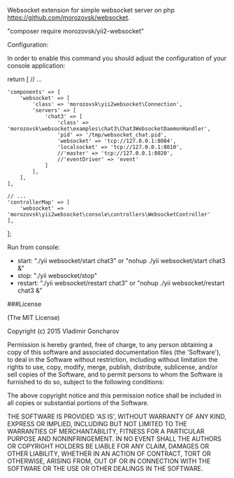 Websocket extension for simple websocket server on php https://github.com/morozovsk/websocket.

"composer require morozovsk/yii2-websocket"

Configuration:

In order to enable this command you should adjust the configuration of your console application:

return [
    // ...

    'components' => [
        'websocket' => [
            'class' => 'morozovsk\yii2websocket\Connection',
            'servers' => [
                'chat3' => [
                    'class' => 'morozovsk\websocket\examples\chat3\Chat3WebsocketDaemonHandler',
                    'pid' => '/tmp/websocket_chat.pid',
                    'websocket' => 'tcp://127.0.0.1:8004',
                    'localsocket' => 'tcp://127.0.0.1:8010',
                    //'master' => 'tcp://127.0.0.1:8020',
                    //'eventDriver' => 'event'
                ]
            ],
        ],
    ],

    // ...
    'controllerMap' => [
        'websocket' => 'morozovsk\yii2websocket\console\controllers\WebsocketController'
    ],
];

Run from console:
* start: "./yii websocket/start chat3" or "nohup ./yii websocket/start chat3 &"
* stop: "./yii websocket/stop"
* restart: "./yii websocket/restart chat3" or "nohup ./yii websocket/restart chat3 &"


###License

(The MIT License)

Copyright (c) 2015 Vladimir Goncharov

Permission is hereby granted, free of charge, to any person obtaining a copy of this software and associated documentation files (the 'Software'), to deal in the Software without restriction, including without limitation the rights to use, copy, modify, merge, publish, distribute, sublicense, and/or sell copies of the Software, and to permit persons to whom the Software is furnished to do so, subject to the following conditions:

The above copyright notice and this permission notice shall be included in all copies or substantial portions of the Software.

THE SOFTWARE IS PROVIDED 'AS IS', WITHOUT WARRANTY OF ANY KIND, EXPRESS OR IMPLIED, INCLUDING BUT NOT LIMITED TO THE WARRANTIES OF MERCHANTABILITY, FITNESS FOR A PARTICULAR PURPOSE AND NONINFRINGEMENT. IN NO EVENT SHALL THE AUTHORS OR COPYRIGHT HOLDERS BE LIABLE FOR ANY CLAIM, DAMAGES OR OTHER LIABILITY, WHETHER IN AN ACTION OF CONTRACT, TORT OR OTHERWISE, ARISING FROM, OUT OF OR IN CONNECTION WITH THE SOFTWARE OR THE USE OR OTHER DEALINGS IN THE SOFTWARE.
